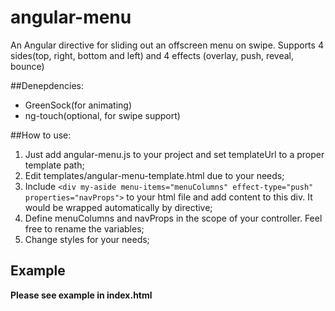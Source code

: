 angular-menu
=====================

An Angular directive for sliding out an offscreen menu on swipe.
Supports 4 sides(top, right, bottom and left) and 4 effects (overlay, push, reveal, bounce)

##Denepdencies:

 - GreenSock(for animating)
 - ng-touch(optional, for swipe support)

##How to use:

  1. Just add angular-menu.js to your project and set templateUrl to a proper template path;
  2. Edit templates/angular-menu-template.html due to your needs;
  3. Include ```<div my-aside menu-items="menuColumns" effect-type="push" properties="navProps">``` to your html file and add content to this div. It would be wrapped automatically by directive;
  4. Define menuColumns and navProps in the scope of your controller. Feel free to rename the variables;
  5. Change styles for your needs;

## Example
**Please see example in index.html**
